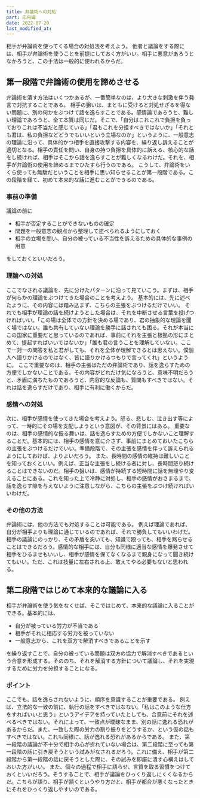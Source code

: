 ```yaml
---
title: 弁論術への対処
part: 応用編
date: 2022-07-20
last_modified_at: 
---
```


相手が弁論術を使ってくる場合の対処法を考えよう。
他者と議論をする際には、相手が弁論術を使うことを前提にしておく方がいい。相手に悪意があろうとなかろうと、この手法は一般的に使われるからだ。

## 第一段階で弁論術の使用を諦めさせる

弁論術を潰す方法はいくつかあるが、一番簡単なのは、より大きな刺激を伴う発言で対抗することである。
相手の狙いは、まともに受けると対処せざるを得ない問題に、別の何かをぶつけて話を逸らすことである。感情論であろうと、難しい理論であろうと、全て本質は同じだ。そこで、「自分はこれこれで負担を負っておりこれは不当だと感じている」「君もこれを分担すべきではないか」「それとも君は、私の負担などどうでもいいという立場なのか」というように、一般意志の理論に沿って、具体的かつ相手を直接攻撃する内容を、繰り返し訴えることが適切となる。相手の責任を問い、自身の持つ負担を具体的に訴える、核心的な話をし続ければ、相手はそこから話を逸らすことが難しくなるわけだ。それを、相手が弁論術の使用を諦めるまでひたすら行うのである。
こうして、弁論術をいくら使っても無駄だということを相手に思い知らせることが第一段階である。この段階を経て、初めて本来的な話に進むことができるのである。

### 事前の準備

議論の前に

- 相手が否定することができないものの確定
- 問題を一般意志の観点から整理して述べられるようにしておく
- 相手の立場を問い、自分の被っている不当性を訴えるための具体的な事例の用意

をしておくといいだろう。

### 理論への対処

ここでなされる議論を、先に分けたパターンに沿って見ていこう。まずは、相手が何らかの理論をぶつけてきた場合のことを考えよう。
基本的には、先に述べたように、その内容には踏み込まず、こちらの主張をぶつけるだけでいい。
それでも相手が理論の話を続けようとした場合は、それを中断させる言葉を投げつければいい。「この場は全体での方針を決める場であり、君の抽象的な理論を聞く場ではない。誰も共有していない理論を勝手に話されても困る。それが本当にこの国家に重要だと思っているのであれば、事前にそれを主張と根拠の形にまとめて、提起すればいいではないか」「誰も君の言うことを理解していない。ここで一対一の問答を私と君がしても、それを全体が理解できるとは思えない。僕個人へ語りかけるのではなく、皆に語りかけるつもりで言ってくれ」というように。
ここで重要なのは、相手の主張はただの弁論術であり、話を逸らすための方便でしかないことである。その内容がどれだけ気になろうと、意味不明だろうと、矛盾に満ちたものであろうと、内容的な反論も、質問もすべきではない。それは話を逸らすだけであり、相手に有利に働くからだ。

### 感情への対処

次に、相手が感情を使ってきた場合を考えよう。怒る、悲しむ、泣き出す等によって、一時的にその場を支配しようという意図が、その背景にはある。
重要なのは、相手の感情的な振る舞いは、話を逸らすための方便でしかないこと理解することだ。基本的には、相手の感情を意に介さず、事前にまとめておいたこちらの主張をぶつけるだけでいい。準備段階で、その主張を感情を伴って訴えられるようにしておけば、よりよいだろう。
また、長時間の感情の維持は難しいことを知っておくといい。例えば、正当な主張をし続ける者に対し、長時間怒り続けることはできないのだ。相手の狙いは、感情が持続する短時間に話を無理やり変えることにある。これを知った上で冷静に対処し、相手の感情がおさまるまで、話を逸らす隙を与えないように注意しながら、こちらの主張をぶつけ続ければいいわけだ。

### その他の方法

弁論術には、他の方法でも対処することは可能である。
例えば理論であれば、自分が相手よりも理論に通じているのであれば、それで勝負してもいいわけだ。相手の議論にのっかり、その矛盾を突いても、知識で殴っても、相手を黙らせることはできるだろう。感情的な相手には、自分も同様に適当な感情を爆発させて相手をひるませもいいし、相手が感情を保てなくなるまで親身になって聞き続けてもいい。ただ、これは技量に左右される上、敢えてやる必要もないと思われる。

## 第二段階ではじめて本来的な議論に入る

相手が弁論術を使う気をなくせば、そこではじめて、本来的な議論に入ることができる。基本的には、

- 自分が被っている労力が不当である
- 相手がそれに相応する労力を被っていない
- 一般意志から、これを双方で解消すべきであることを示す

を繰り返すことで、自分の被っている問題は双方の協力で解消すべきであるという合意を形成する。そののち、それを解消する方針について議論し、それを実現するために労力を分担することになる。

### ポイント

ここでも、話を逸らされないように、順序を意識することが重要である。
例えば、立法的な一致の前に、執行の話をすべきではなない。「私はこのような仕方をすればいいと思う」というアイデアを持っていたとしても、合意前にそれを述べるべきではない。それによって、一致点が曖昧なまま、別の話に逸れる恐れがあるからだ。また、一致した際の労力の割り振りをどうするか、という仮の話もすべきではない。これも同様に、話が逸れる恐れがあるからである。
また、第一段階の議論が不十分で相手の心が折れていない場合は、第二段階に至っても第一段階の話に引き戻そうという試みがなされるだろう。これに備え、相手が第二段階から第一段階の話に戻そうとした際に、その試みを即座に潰す心構えはしておいた方がいい。
また、個々の過程で相手に語らせ、言質を取る習慣をつけておくといいだろう。そうすることで、相手が議論をひっくり返しにくくなるからだ。こちらが語り、相手が頷くというやり方だと、相手が都合が悪くなったときにそれをひっくり返しやすいのである。
